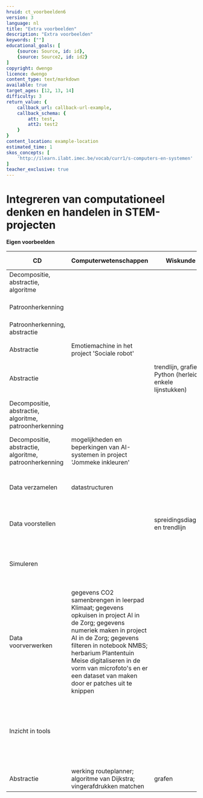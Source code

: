 ```yaml
---
hruid: ct_voorbeelden6
version: 3
language: nl
title: "Extra voorbeelden"
description: "Extra voorbeelden"
keywords: [""]
educational_goals: [
    {source: Source, id: id}, 
    {source: Source2, id: id2}
]
copyright: dwengo
licence: dwengo
content_type: text/markdown
available: true
target_ages: [12, 13, 14]
difficulty: 3
return_value: {
    callback_url: callback-url-example,
    callback_schema: {
        att: test,
        att2: test2
    }
}
content_location: example-location
estimated_time: 1
skos_concepts: [
    'http://ilearn.ilabt.imec.be/vocab/curr1/s-computers-en-systemen'
]
teacher_exclusive: true
---
```

# Integreren van computationeel denken en handelen in STEM-projecten 

**Eigen voorbeelden**

|**CD**|**Computerwetenschappen**|**Wiskunde**|**Natuurwetenschappen**|**Sociale wetenschappen**|**Taal en kunst**|
|---------------|------------------------|-----|-------|----------------------------|------------|
|Decompositie, abstractie, algoritme|||||sentimentanalyse (score i.p.v. sentiment)|
|Patroonherkenning|||||sentimentanalyse vs. cyberpestdetectie|
|Patroonherkenning, abstractie|||||auteursherkenning, profilering, HR|
|Abstractie|Emotiemachine in het project 'Sociale robot'|||Emotiemachine in het project 'Sociale robot'||
|Abstractie||trendlijn, grafiek in Python (herleid tot enkele lijnstukken)|||ChatGPT (vectoren i.p.v. zinnen)|
|Decompositie, abstractie, algoritme, patroonherkenning||||'Zoektocht naar spraak' (naar Paul Curzon) in project 'AI in de Zorg'||
|Decompositie, abstractie, algoritme, patroonherkenning|mogelijkheden en beperkingen van AI-systemen in project 'Jommeke inkleuren'|||||
|Data verzamelen|datastructuren||||veel voorkomende datastructuren in taaltechnologie (in het project 'Chatbot')|
|Data voorstellen||spreidingsdiagram en trendlijn|data van gletsjers en zeeniveau visualiseren in STEM-project rond klimaat|||
|Simuleren|||iMuSciCa workbench; verschillende scenario's binnen dwenguino simulator||iMuSciCa workbench; verschillende scenario's binnen dwenguino simulator|
|Data voorverwerken|gegevens CO2 samenbrengen in leerpad Klimaat; gegevens opkuisen in project AI in de Zorg; gegevens numeriek maken in project AI in de Zorg; gegevens filteren in notebook NMBS; herbarium Plantentuin Meise digitaliseren in de vorm van microfoto's en er een dataset van maken door er patches uit te knippen|||||
|Inzicht in tools||||begrijpen waarom beslissingsboom soms wordt verkozen boven een diep neuraal netwerk (zie project AI in de Zorg)||
|Abstractie|werking routeplanner; algoritme van Dijkstra; vingerafdrukken matchen|grafen||
